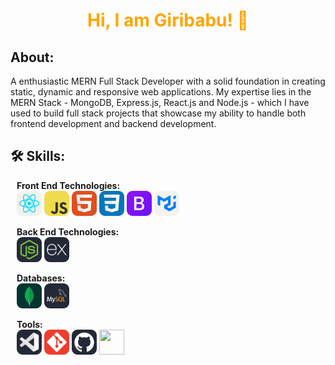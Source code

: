 <h1 align='center' style="color:orange">
  Hi, I am Giribabu! 👋
</h1>

<div>
  <h2>About:</h2>
  <p>
    A enthusiastic MERN Full Stack Developer with a solid foundation in creating static, dynamic and responsive web applications. My expertise lies in the MERN Stack     - MongoDB, Express.js, React.js and Node.js - which I have used to build full stack projects that showcase my ability to handle both frontend development and backend development.
  </p>
</div>

<div>
  <h2>🛠️ Skills:</h2>
  <p style="margin-left: 10px">
    <b>Front End Technologies:</b> <br />
    <img src="https://github.com/tandpfun/skill-icons/blob/main/icons/React-Light.svg" width=40 height=40 />
    <img src="https://github.com/tandpfun/skill-icons/blob/main/icons/JavaScript.svg" width=40 height=40 />
    <img src="https://github.com/tandpfun/skill-icons/blob/main/icons/HTML.svg" width=40 height=40 />
    <img src="https://github.com/tandpfun/skill-icons/blob/main/icons/CSS.svg" width=40 height=40 />
    <img src="https://github.com/tandpfun/skill-icons/blob/main/icons/Bootstrap.svg" width=40 height=40 />
    <img src="https://github.com/tandpfun/skill-icons/blob/main/icons/MaterialUI-Light.svg" width=40 height=40 />
  </p>

  <p style="margin-left: 10px">
    <b>Back End Technologies:</b> <br />
    <img src="https://github.com/tandpfun/skill-icons/blob/main/icons/NodeJS-Dark.svg" width=40 height=40 />
    <img src="https://github.com/tandpfun/skill-icons/blob/main/icons/ExpressJS-Dark.svg" width=40 height=40 />
  </p>

  <p style="margin-left: 10px">
    <b>Databases:</b> <br />
    <img src="https://github.com/tandpfun/skill-icons/blob/main/icons/MongoDB.svg" width=40 height=40 />
    <img src="https://github.com/tandpfun/skill-icons/blob/main/icons/MySQL-Dark.svg" width=40 height=40 />
  </p>

  <p style="margin-left: 10px">
    <b>Tools:</b> <br />
    <img src="https://github.com/tandpfun/skill-icons/blob/main/icons/VSCode-Dark.svg" width=40 height=40 />
    <img src="https://github.com/tandpfun/skill-icons/blob/main/icons/Git.svg" width=40 height=40 />
    <img src="https://github.com/tandpfun/skill-icons/blob/main/icons/Github-Dark.svg" width=40 height=40 />
    <img src="https://github.com/tandpfun/skill-icons/blob/main/icons/Npm-Dark.svg" width=40 height=40 />
  </p>
</div>
